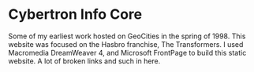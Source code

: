 # Cybertron Info Core

Some of my earliest work hosted on GeoCities in the spring of 1998. This website was focused on the Hasbro franchise, The Transformers.  I used Macromedia DreamWeaver 4, and Microsoft FrontPage to build this static website.  A lot of broken links and such in here.